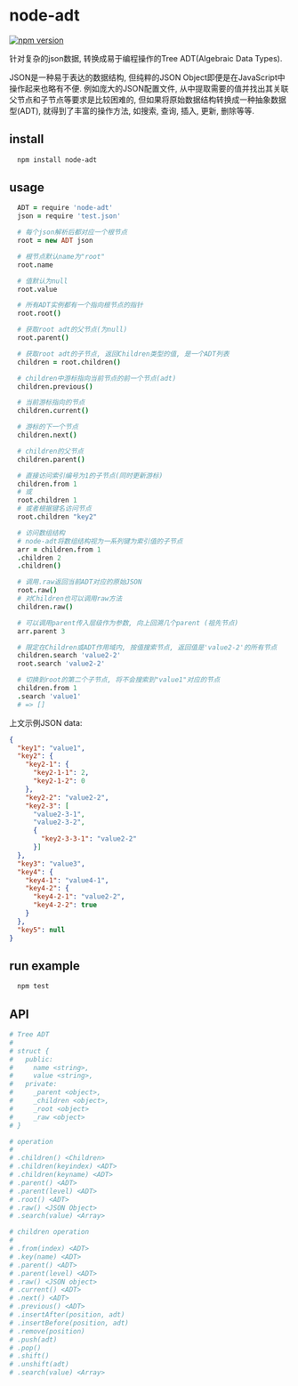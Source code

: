 # node-adt

[![npm version](https://badge.fury.io/js/node-adt.svg)](http://badge.fury.io/js/node-adt)

针对复杂的json数据, 转换成易于编程操作的Tree ADT(Algebraic Data Types).

JSON是一种易于表达的数据结构, 但纯粹的JSON Object即便是在JavaScript中操作起来也略有不便. 例如庞大的JSON配置文件, 从中提取需要的值并找出其关联父节点和子节点等要求是比较困难的, 但如果将原始数据结构转换成一种抽象数据型(ADT), 就得到了丰富的操作方法, 如搜索, 查询, 插入, 更新, 删除等等.

## install

```sh
  npm install node-adt
```

## usage

```coffee
  ADT = require 'node-adt'
  json = require 'test.json'

  # 每个json解析后都对应一个根节点
  root = new ADT json

  # 根节点默认name为"root"
  root.name

  # 值默认为null
  root.value

  # 所有ADT实例都有一个指向根节点的指针
  root.root()

  # 获取root adt的父节点(为null)
  root.parent()

  # 获取root adt的子节点, 返回Children类型的值, 是一个ADT列表
  children = root.children()

  # children中游标指向当前节点的前一个节点(adt)
  children.previous()

  # 当前游标指向的节点
  children.current()

  # 游标的下一个节点
  children.next()

  # children的父节点
  children.parent()

  # 直接访问索引编号为1的子节点(同时更新游标)
  children.from 1
  # 或
  root.children 1
  # 或者根据键名访问节点
  root.children "key2"

  # 访问数组结构
  # node-adt将数组结构视为一系列键为索引值的子节点
  arr = children.from 1
  .children 2
  .children()

  # 调用.raw返回当前ADT对应的原始JSON
  root.raw()
  # 对Children也可以调用raw方法
  children.raw()

  # 可以调用parent传入层级作为参数, 向上回溯几个parent (祖先节点)
  arr.parent 3

  # 限定在Children或ADT作用域内, 按值搜索节点, 返回值是'value2-2'的所有节点
  children.search 'value2-2'
  root.search 'value2-2'

  # 切换到root的第二个子节点, 将不会搜索到"value1"对应的节点
  children.from 1
  .search 'value1'
  # => []

```

上文示例JSON data:

```json
{
  "key1": "value1",
  "key2": {
    "key2-1": {
      "key2-1-1": 2,
      "key2-1-2": 0
    },
    "key2-2": "value2-2",
    "key2-3": [
      "value2-3-1",
      "value2-3-2",
      {
        "key2-3-3-1": "value2-2"
      }]
  },
  "key3": "value3",
  "key4": {
    "key4-1": "value4-1",
    "key4-2": {
      "key4-2-1": "value2-2",
      "key4-2-2": true
    }
  },
  "key5": null
}
```

## run example

```sh
  npm test
```

## API

```coffee
# Tree ADT
#
# struct {
#   public:
#     name <string>,
#     value <string>,
#   private:
#     _parent <object>,
#     _children <object>,
#     _root <object>
#     _raw <object>
# }

# operation
#
# .children() <Children>
# .children(keyindex) <ADT>
# .children(keyname) <ADT>
# .parent() <ADT>
# .parent(level) <ADT>
# .root() <ADT>
# .raw() <JSON Object>
# .search(value) <Array>

# children operation
#
# .from(index) <ADT>
# .key(name) <ADT>
# .parent() <ADT>
# .parent(level) <ADT>
# .raw() <JSON object>
# .current() <ADT>
# .next() <ADT>
# .previous() <ADT>
# .insertAfter(position, adt)
# .insertBefore(position, adt)
# .remove(position)
# .push(adt)
# .pop()
# .shift()
# .unshift(adt)
# .search(value) <Array>
```
